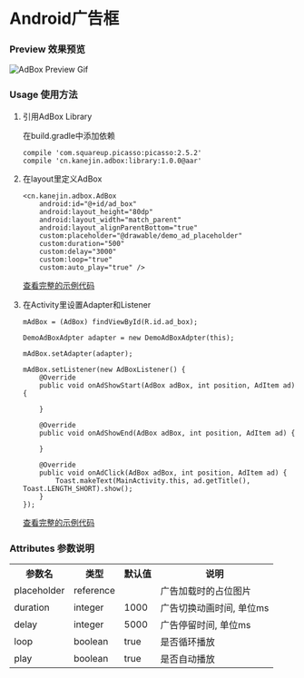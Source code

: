 # Android广告框

### Preview 效果预览

![AdBox Preview Gif](https://cloud.githubusercontent.com/assets/7828293/17585743/f9aca824-5fef-11e6-97e2-16f38a21632b.gif)


### Usage 使用方法
1. 引用AdBox Library

    在build.gradle中添加依赖
    ```
    compile 'com.squareup.picasso:picasso:2.5.2'
    compile 'cn.kanejin.adbox:library:1.0.0@aar'
    ```

2. 在layout里定义AdBox
    ```
    <cn.kanejin.adbox.AdBox
        android:id="@+id/ad_box"
        android:layout_height="80dp"
        android:layout_width="match_parent"
        android:layout_alignParentBottom="true"
        custom:placeholder="@drawable/demo_ad_placeholder"
        custom:duration="500"
        custom:delay="3000"
        custom:loop="true"
        custom:auto_play="true" />

    ```
    [查看完整的示例代码](https://github.com/KaneJinCN/android-AdBox/blob/master/demo/src/main/res/layout/activity_main.xml)

3. 在Activity里设置Adapter和Listener
    ```
    mAdBox = (AdBox) findViewById(R.id.ad_box);

    DemoAdBoxAdpter adapter = new DemoAdBoxAdpter(this);

    mAdBox.setAdapter(adapter);

    mAdBox.setListener(new AdBoxListener() {
        @Override
        public void onAdShowStart(AdBox adBox, int position, AdItem ad) {

        }

        @Override
        public void onAdShowEnd(AdBox adBox, int position, AdItem ad) {

        }

        @Override
        public void onAdClick(AdBox adBox, int position, AdItem ad) {
            Toast.makeText(MainActivity.this, ad.getTitle(), Toast.LENGTH_SHORT).show();
        }
    });

    ```

    [查看完整的示例代码](https://github.com/KaneJinCN/android-AdBox/blob/master/demo/src/main/java/cn/kanejin/adbox/demo/MainActivity.java)

###  Attributes 参数说明


<table style="width:100%;">
<tr>
<th>参数名</th><th>类型</th><th>默认值</th><th>说明</th>
</tr>

<tr>
<td>placeholder</td>
<td>reference</td>
<td>&nbsp;</td>
<td>广告加载时的占位图片</td>
</tr>

<tr>
<td>duration</td>
<td>integer</td>
<td>1000</td>
<td>广告切换动画时间, 单位ms</td>
</tr>

<tr>
<td>delay</td>
<td>integer</td>
<td>5000</td>
<td>广告停留时间, 单位ms</td>
</tr>

<tr>
<td>loop</td>
<td>boolean</td>
<td>true</td>
<td>是否循环播放</td>
</tr>

<tr>
<td>play</td>
<td>boolean</td>
<td>true</td>
<td>是否自动播放</td>
</tr>

</table>
